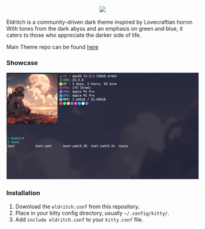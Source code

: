 <!-- DO NOT CHANGE THIS -->
<p align="center">
<img src="https://raw.github.com/eldritch-theme/eldritch/master/assets/logo/logo.png" width=100>
</p>
<p>
Eldritch is a community-driven dark theme inspired by Lovecraftian horror. With tones from the dark abyss and an emphasis on green and blue, it caters to those who appreciate the darker side of life.
</p>

Main Theme repo can be found [here](https://github.com/eldritch-theme/eldritch)

### Showcase
<!-- Your screenshot should go here -->
<img src="screenshot.png" alt="Screenshot"/><br/>

### Installation
1. Download the `eldritch.conf` from this repository.
2. Place in your kitty config directory, usually `~/.config/kitty/`.
3. Add `include eldritch.conf` to your `kitty.conf` file.

<!-- If you want to provide install from source options, you can use the following template: -->
<!-- ### Installation From Source -->
<!-- 1. Any instructions here -->
